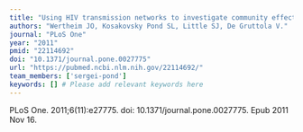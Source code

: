 ```yaml
---
title: "Using HIV transmission networks to investigate community effects in HIV prevention trials"
authors: "Wertheim JO, Kosakovsky Pond SL, Little SJ, De Gruttola V."
journal: "PLoS One"
year: "2011"
pmid: "22114692"
doi: "10.1371/journal.pone.0027775"
url: "https://pubmed.ncbi.nlm.nih.gov/22114692/"
team_members: ['sergei-pond']
keywords: [] # Please add relevant keywords here
---
```

PLoS One. 2011;6(11):e27775. doi: 10.1371/journal.pone.0027775. Epub 2011 Nov 16.